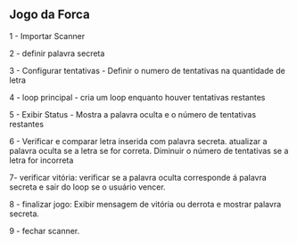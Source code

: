 ## Jogo da Forca

1 - Importar Scanner

2 - definir palavra secreta

3 - Configurar tentativas - Definir o numero de tentativas na quantidade de letra

4 - loop principal - cria um loop enquanto houver tentativas restantes

5 - Exibir Status - Mostra a palavra oculta e o número de tentativas restantes

6 - Verificar e comparar letra inserida com palavra secreta.
    atualizar a palavra oculta se a letra se for correta.
    Diminuir o número de tentativas se a letra for incorreta

7- verificar vitória: verificar se a palavra oculta corresponde á palavra secreta e sair do loop se o usuário vencer.

8 - finalizar jogo: Exibir mensagem de vitória ou derrota e mostrar palavra secreta.

9 - fechar scanner.
